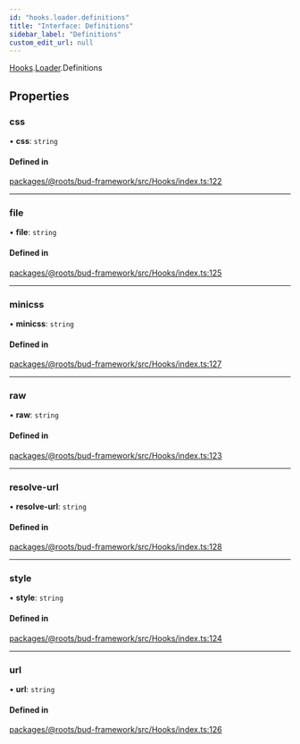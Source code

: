 ```yaml
---
id: "hooks.loader.definitions"
title: "Interface: Definitions"
sidebar_label: "Definitions"
custom_edit_url: null
---
```


[Hooks](../modules/hooks.md).[Loader](../modules/hooks.loader.md).Definitions

## Properties

### css

• **css**: `string`

#### Defined in

[packages/@roots/bud-framework/src/Hooks/index.ts:122](https://github.com/roots/bud/blob/17ec97df/packages/@roots/bud-framework/src/Hooks/index.ts#L122)

___

### file

• **file**: `string`

#### Defined in

[packages/@roots/bud-framework/src/Hooks/index.ts:125](https://github.com/roots/bud/blob/17ec97df/packages/@roots/bud-framework/src/Hooks/index.ts#L125)

___

### minicss

• **minicss**: `string`

#### Defined in

[packages/@roots/bud-framework/src/Hooks/index.ts:127](https://github.com/roots/bud/blob/17ec97df/packages/@roots/bud-framework/src/Hooks/index.ts#L127)

___

### raw

• **raw**: `string`

#### Defined in

[packages/@roots/bud-framework/src/Hooks/index.ts:123](https://github.com/roots/bud/blob/17ec97df/packages/@roots/bud-framework/src/Hooks/index.ts#L123)

___

### resolve-url

• **resolve-url**: `string`

#### Defined in

[packages/@roots/bud-framework/src/Hooks/index.ts:128](https://github.com/roots/bud/blob/17ec97df/packages/@roots/bud-framework/src/Hooks/index.ts#L128)

___

### style

• **style**: `string`

#### Defined in

[packages/@roots/bud-framework/src/Hooks/index.ts:124](https://github.com/roots/bud/blob/17ec97df/packages/@roots/bud-framework/src/Hooks/index.ts#L124)

___

### url

• **url**: `string`

#### Defined in

[packages/@roots/bud-framework/src/Hooks/index.ts:126](https://github.com/roots/bud/blob/17ec97df/packages/@roots/bud-framework/src/Hooks/index.ts#L126)
